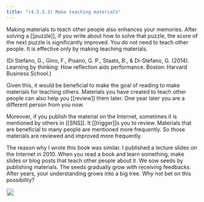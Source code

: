 ```yaml
---
title: "(4.5.3.3) Make teaching materials"
---
```


Making materials to teach other people also enhances your memories. After solving a [[puzzle]], if you write about how to solve that puzzle, the score of the next puzzle is significantly improved. You do not need to teach other people. It is effective only by making teaching materials.

(Di Stefano, G., Gino, F., Pisano, G. P., Staats, B., & Di-Stefano, G. (2014). Learning by thinking: How reflection aids performance. Boston: Harvard Business School.)

Given this, it would be beneficial to make the goal of reading to make materials for teaching others. Materials you have created to teach other people can also help you [[review]] them later. One year later you are a different person from you now.

Moreover, if you publish the material on the Internet, sometimes it is mentioned by others in [[SNS]]. It [[trigger]]s you to review. Materials that are beneficial to many people are mentioned more frequently. So those materials are reviewed and improved more frequently.

The reason why I wrote this book was similar. I published a lecture slides on the Internet in 2010. When you read a book and learn something, make slides or blog posts that teach other people about it. We sow seeds by publishing materials. The seeds gradually grow with receiving feedbacks. After years, your understanding grows into a big tree. Why not bet on this possibility?

<img src='https://scrapbox.io/api/pages/nishio-en/en/icon' alt='en.icon' height="19.5"/>